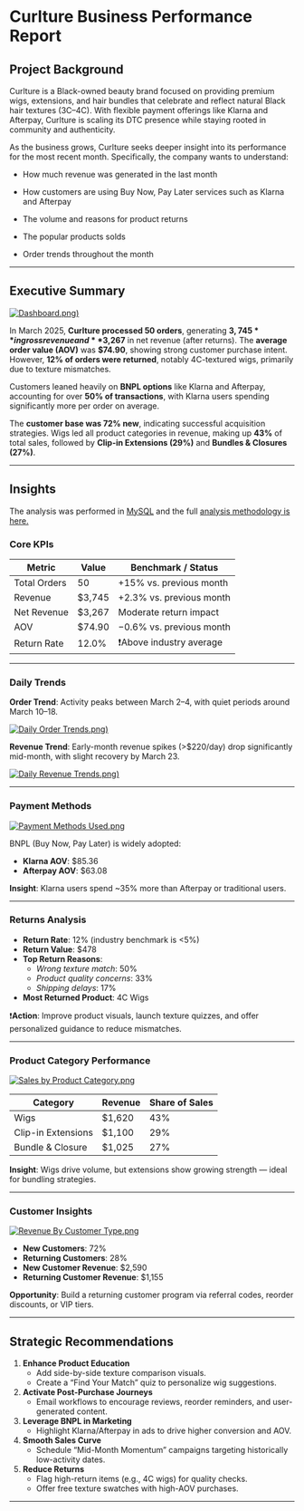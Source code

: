 # Curlture Business Performance Report

## **Project Background**

Curlture is a Black-owned beauty brand focused on providing premium wigs, extensions, and hair bundles that celebrate and reflect natural Black hair textures (3C–4C). With flexible payment offerings like Klarna and Afterpay, Curlture is scaling its DTC presence while staying rooted in community and authenticity. 

As the business grows, Curlture seeks deeper insight into its performance for the most recent month. Specifically, the company wants to understand:

 - How much revenue was generated in the last month

 - How customers are using Buy Now, Pay Later services such as Klarna and Afterpay

 - The volume and reasons for product returns

 - The popular products solds 
 
 - Order trends throughout the month 

---

## **Executive Summary**

[![Dashboard.png](https://github.com/TiffanyNwanne/Curlture-Business-Performance-Analysis/blob/main/Dashboard.png))](https://github.com/TiffanyNwanne/Curlture-Business-Performance-Analysis/blob/main/Dashboard.png)

In March 2025, **Curlture processed 50 orders**, generating **$3,745** in gross revenue and **$3,267** in net revenue (after returns). The **average order value (AOV)** was **$74.90**, showing strong customer purchase intent. However, **12% of orders were returned**, notably 4C-textured wigs, primarily due to texture mismatches.

Customers leaned heavily on **BNPL options** like Klarna and Afterpay, accounting for over **50% of transactions**, with Klarna users spending significantly more per order on average.

The **customer base was 72% new**, indicating successful acquisition strategies. Wigs led all product categories in revenue, making up **43%** of total sales, followed by **Clip-in Extensions (29%)** and **Bundles & Closures (27%)**.

---

## **Insights**
The analysis was performed in [MySQL](https://github.com/TiffanyNwanne/Curlture-Business-Performance-Analysis/blob/main/curlture_hairstore_analysis.sql) and the full [analysis methodology is here.](https://github.com/TiffanyNwanne/Curlture-Business-Performance-Analysis/blob/main/Methodology.md)

### **Core KPIs**

| Metric | Value | Benchmark / Status |
| --- | --- | --- |
| Total Orders | 50 | +15% vs. previous month |
| Revenue | $3,745 | +2.3% vs. previous month |
| Net Revenue | $3,267 | Moderate return impact |
| AOV | $74.90 | −0.6% vs. previous month |
| Return Rate | 12.0% | ❗Above industry average |

---

### **Daily Trends**

**Order Trend**: Activity peaks between March 2–4, with quiet periods around March 10–18.

[![Daily Order Trends.png](https://github.com/TiffanyNwanne/Curlture-Business-Performance-Analysis/blob/main/Daily%20Order%20Trends.png))](https://github.com/TiffanyNwanne/Curlture-Business-Performance-Analysis/blob/main/Daily%20Order%20Trends.png)

**Revenue Trend**: Early-month revenue spikes (>$220/day) drop significantly mid-month, with slight recovery by March 23.

[![Daily Revenue Trends.png](https://github.com/TiffanyNwanne/Curlture-Business-Performance-Analysis/blob/main/Daily%20Revenue%20Trends.png))](https://github.com/TiffanyNwanne/Curlture-Business-Performance-Analysis/blob/main/Daily%20Revenue%20Trends.png)

---

### **Payment Methods**

[![Payment Methods Used.png](https://github.com/TiffanyNwanne/Curlture-Business-Performance-Analysis/blob/main/Payment%20Methods%20Used.png)](https://github.com/TiffanyNwanne/Curlture-Business-Performance-Analysis/blob/main/Payment%20Methods%20Used.png)

BNPL (Buy Now, Pay Later) is widely adopted:

- **Klarna AOV**: $85.36
- **Afterpay AOV**: $63.08

**Insight**: Klarna users spend ~35% more than Afterpay or traditional users.

---

### **Returns Analysis**

- **Return Rate**: 12% (industry benchmark is <5%)
- **Return Value**: $478
- **Top Return Reasons**:
    - *Wrong texture match*: 50%
    - *Product quality concerns*: 33%
    - *Shipping delays*: 17%
- **Most Returned Product**: 4C Wigs

❗**Action**: Improve product visuals, launch texture quizzes, and offer personalized guidance to reduce mismatches.

---

### **Product Category Performance**

[![Sales by Product Category.png](https://github.com/TiffanyNwanne/Curlture-Business-Performance-Analysis/blob/main/Sales%20by%20Product%20Category.png)](https://github.com/TiffanyNwanne/Curlture-Business-Performance-Analysis/blob/main/Sales%20by%20Product%20Category.png)


| Category | Revenue | Share of Sales |
| --- | --- | --- |
| Wigs | $1,620 | 43% |
| Clip-in Extensions | $1,100 | 29% |
| Bundle & Closure | $1,025 | 27% |

**Insight**: Wigs drive volume, but extensions show growing strength — ideal for bundling strategies.

---

### **Customer Insights**

[![Revenue By Customer Type.png](https://github.com/TiffanyNwanne/Curlture-Business-Performance-Analysis/blob/main/Revenue%20By%20Customer%20Type.png)](https://github.com/TiffanyNwanne/Curlture-Business-Performance-Analysis/blob/main/Revenue%20By%20Customer%20Type.png)

- **New Customers**: 72%
- **Returning Customers**: 28%
- **New Customer Revenue**: $2,590
- **Returning Customer Revenue**: $1,155

**Opportunity**: Build a returning customer program via referral codes, reorder discounts, or VIP tiers.

---

## **Strategic Recommendations**

1. **Enhance Product Education**
    - Add side-by-side texture comparison visuals.
    - Create a “Find Your Match” quiz to personalize wig suggestions.
2. **Activate Post-Purchase Journeys**
    - Email workflows to encourage reviews, reorder reminders, and user-generated content.
3. **Leverage BNPL in Marketing**
    - Highlight Klarna/Afterpay in ads to drive higher conversion and AOV.
4. **Smooth Sales Curve**
    - Schedule “Mid-Month Momentum” campaigns targeting historically low-activity dates.
5. **Reduce Returns**
    - Flag high-return items (e.g., 4C wigs) for quality checks.
    - Offer free texture swatches with high-AOV purchases.

---

